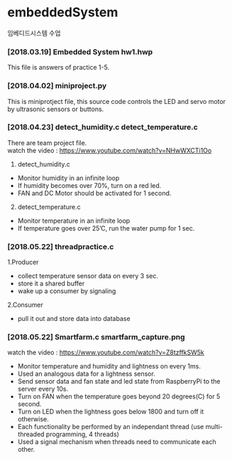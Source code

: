 # embeddedSystem
임베디드시스템 수업

### [2018.03.19] Embedded System hw1.hwp
This file is answers of practice 1-5.

### [2018.04.02] miniproject.py
This is miniprotject file, this source code controls the LED and servo motor by ultrasonic sensors or buttons.

### [2018.04.23] detect_humidity.c	detect_temperature.c 
There are team project file.<br>
watch the video : https://www.youtube.com/watch?v=NHwWXCTi1Oo
 
 1. detect_humidity.c
  - Monitor humidity in an infinite loop
  - If humidity becomes over 70%, turn on a red led.
  - FAN and DC Motor should be activated for 1 second.

 2. detect_temperature.c
  - Monitor temperature in an infinite loop
  - If temperature goes over 25’C, run the water pump for 1 sec.
  
### [2018.05.22] threadpractice.c 
 1.Producer
  - collect temperature sensor data on every 3 sec.
  - store it a shared buffer
  - wake up a consumer by signaling
  
 2.Consumer
  - pull it out and store data into database

### [2018.05.22] Smartfarm.c smartfarm_capture.png
watch the video : https://www.youtube.com/watch?v=Z8tzffkSW5k

 - Monitor temperature and humidity and lightness on every 1ms.
 - Used an analogous data for a lightness sensor. 
 - Send sensor data and fan state and led state from RaspberryPi to the server every 10s. 
 - Turn on FAN when the temperature goes beyond 20 degrees(C) for 5 second. 
 - Turn on LED when the lightness goes below 1800 and turn off it otherwise. 
 - Each functionality be performed by an independant thread (use multi-threaded programming, 4 threads) 
 - Used a signal mechanism when threads need to communicate each other. 